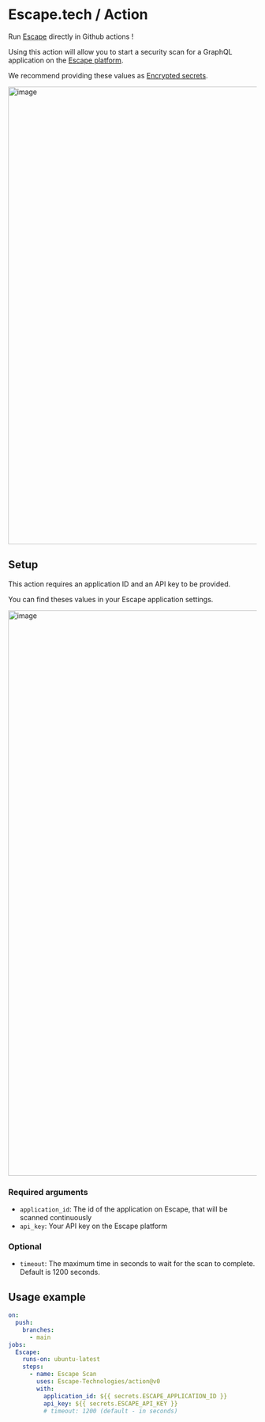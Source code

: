 # Escape.tech / Action

Run [Escape](https://escape.tech) directly in Github actions !

Using this action will allow you to start a security scan for a GraphQL application on the [Escape platform](https://app.escape.tech).

We recommend providing these values as [Encrypted secrets](https://docs.github.com/en/actions/security-guides/encrypted-secrets).

<img width="925" alt="image" src="https://user-images.githubusercontent.com/29194680/190671671-282f35dd-5e03-4ebe-9202-46ad590cde5d.png">

## Setup

This action requires an application ID and an API key to be provided.

You can find theses values in your Escape application settings.

<img width="1143" alt="image" src="https://user-images.githubusercontent.com/29194680/197798467-f09b46b0-9651-4d04-bf34-4d26ce268187.png">

### Required arguments

- `application_id`: The id of the application on Escape, that will be scanned continuously
- `api_key`: Your API key on the Escape platform

### Optional

- `timeout`: The maximum time in seconds to wait for the scan to complete. Default is 1200 seconds.

## Usage example

```yaml
on:
  push:
    branches:
      - main
jobs:
  Escape:
    runs-on: ubuntu-latest
    steps:
      - name: Escape Scan
        uses: Escape-Technologies/action@v0
        with:
          application_id: ${{ secrets.ESCAPE_APPLICATION_ID }}
          api_key: ${{ secrets.ESCAPE_API_KEY }}
          # timeout: 1200 (default - in seconds)
```
